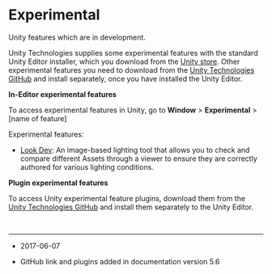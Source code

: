 # Experimental

Unity features which are in development. 

Unity Technologies supplies some experimental features with the standard Unity Editor installer, which you download from the [Unity store](https://store.unity.com/). Other experimental features you need to download from the [Unity Technologies GitHub](https://github.com/Unity-Technologies) and install separately, once you have installed the Unity Editor.



**In-Editor experimental features**

To access experimental features in Unity, go to __Window__ > __Experimental__ > [name of feature]

Experimental features:

* [Look Dev](LookDev): An image-based lighting tool that allows you to check and compare different Assets through a viewer to ensure they are correctly authored for various lighting conditions.


**Plugin experimental features**

To access Unity experimental feature plugins, download them from the  [Unity Technologies GitHub](https://github.com/Unity-Technologies) and install them separately to the Unity Editor.

<br/>

---
*  <span class="page-edit">2017-06-07  <!-- include IncludeTextAmendPageYesEdit --></span>

* <span class="page-history">GitHub link and plugins added in documentation version 5.6</span> 